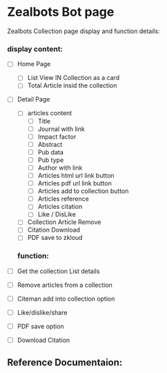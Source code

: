 # Zealbots Bot page

Zealbots Collection page display and function details:

### display content:

- [ ] Home Page
    - [ ] List View IN Collection as a card
    - [ ] Total Article insid the collection

- [ ] Detail Page
   - [ ] articles content
        - [ ] Title 
        - [ ] Journal with link
        - [ ] Impact factor
        - [ ] Abstract 
        - [ ] Pub data
        - [ ] Pub type
        - [ ] Author with link
        - [ ] Articles html url link button
        - [ ] Articles pdf url link button
        - [ ] Articles add to collection button
        - [ ] Articles reference
        - [ ] Articles citation
        - [ ] Like / DisLike
    - [ ] Collection Article Remove
    - [ ] Citation Download
    - [ ] PDF save to zkloud
       
  ### function:
 - [ ] Get the collection List details
 - [ ] Remove articles from a collection
 - [ ] Citeman add into collection option
 - [ ] Like/dislike/share
 - [ ] PDF save option
 - [ ] Download Citation

  
  ## Reference Documentaion:
